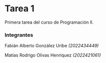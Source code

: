 # Tarea 1
Primera tarea del curso de Programación II.

### Integrantes

Fabián Alberto González Uribe *(2022434449)*

Matías Rodrigo Olivas Henríquez *(2022421061)*